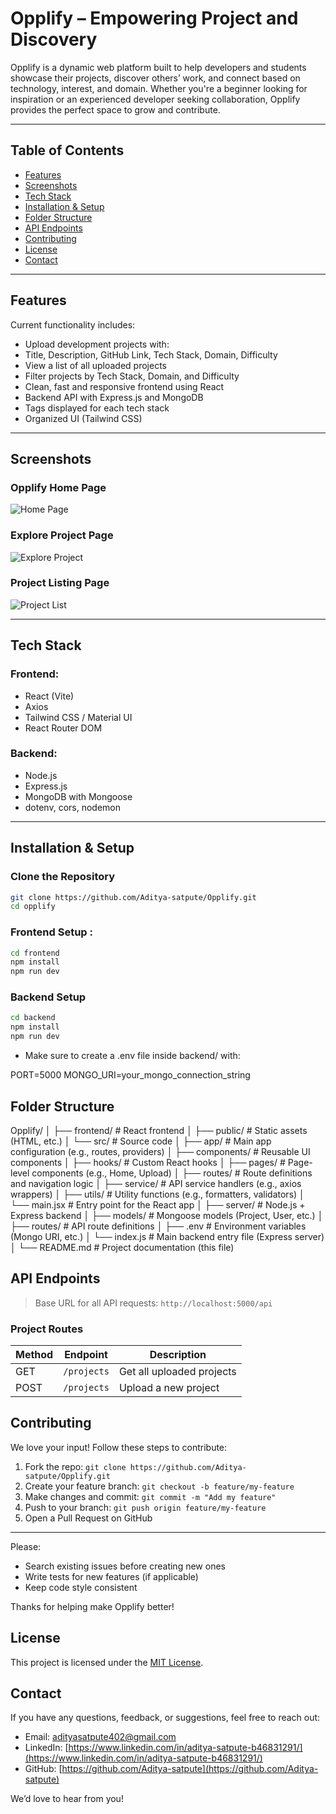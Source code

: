 # Opplify – Empowering Project and Discovery

Opplify is a dynamic web platform built to help developers and students showcase their projects, discover others’ work, and connect based on technology, interest, and domain. Whether you're a beginner looking for inspiration or an experienced developer seeking collaboration, Opplify provides the perfect space to grow and contribute.

---

## Table of Contents

- [Features](#-features)
- [Screenshots](#-screenshots)
- [Tech Stack](#-tech-stack)
- [Installation & Setup](#️-installation--setup)
- [Folder Structure](#-folder-structure)
- [API Endpoints](#-api-endpoints)
- [Contributing](#-contributing)
- [License](#-license)
- [Contact](#-contact)

---

## Features

 Current functionality includes:

-  Upload development projects with:
-  Title, Description, GitHub Link, Tech Stack, Domain, Difficulty
-  View a list of all uploaded projects
-  Filter projects by Tech Stack, Domain, and Difficulty
-  Clean, fast and responsive frontend using React
-  Backend API with Express.js and MongoDB
-  Tags displayed for each tech stack
-  Organized UI (Tailwind CSS)

---

## Screenshots

### Opplify Home Page
![Home Page](./assets/screenshots/home-page.png)

### Explore Project Page  
![Explore Project](./assets/screenshots/explore-projects.png)

### Project Listing Page  
![Project List](./assets/screenshots/upload-project.png)

---

## Tech Stack

### Frontend:
- React (Vite)
- Axios
- Tailwind CSS / Material UI
- React Router DOM

### Backend:
- Node.js
- Express.js
- MongoDB with Mongoose
- dotenv, cors, nodemon

---

## Installation & Setup

### Clone the Repository

```bash
git clone https://github.com/Aditya-satpute/Opplify.git
cd opplify

```
### Frontend Setup :
```bash
cd frontend
npm install
npm run dev
```
### Backend Setup
```bash
cd backend
npm install
npm run dev
```
- Make sure to create a .env file inside backend/ with:

PORT=5000
MONGO_URI=your_mongo_connection_string

## Folder Structure

Opplify/
│
├── frontend/                     # React frontend
│   ├── public/                   # Static assets (HTML, etc.)
│   └── src/                      # Source code
│       ├── app/                  # Main app configuration (e.g., routes, providers)
│       ├── components/           # Reusable UI components
│       ├── hooks/                # Custom React hooks
│       ├── pages/                # Page-level components (e.g., Home, Upload)
│       ├── routes/               # Route definitions and navigation logic
│       ├── service/              # API service handlers (e.g., axios wrappers)
│       ├── utils/                # Utility functions (e.g., formatters, validators)
│       └── main.jsx              # Entry point for the React app
│
├── server/                      # Node.js + Express backend
│   ├── models/                  # Mongoose models (Project, User, etc.)
│   ├── routes/                  # API route definitions
│   ├── .env                     # Environment variables (Mongo URI, etc.)
│   └── index.js                 # Main backend entry file (Express server)
│
└── README.md                     # Project documentation (this file)

## API Endpoints

> Base URL for all API requests: `http://localhost:5000/api`

### Project Routes

| Method | Endpoint         | Description                         |
|--------|------------------|-------------------------------------|
| GET    | `/projects`      | Get all uploaded projects           |
| POST   | `/projects`      | Upload a new project                |

## Contributing

We love your input! Follow these steps to contribute:

1. Fork the repo: `git clone https://github.com/Aditya-satpute/Opplify.git`
2. Create your feature branch: `git checkout -b feature/my-feature`
3. Make changes and commit: `git commit -m "Add my feature"`
4. Push to your branch: `git push origin feature/my-feature`
5. Open a Pull Request on GitHub

---

Please:
-  Search existing issues before creating new ones
-  Write tests for new features (if applicable)
-  Keep code style consistent

Thanks for helping make Opplify better! 

## License

This project is licensed under the [MIT License](./LICENSE).

## Contact

If you have any questions, feedback, or suggestions, feel free to reach out:

- Email: [adityasatpute402@gmail.com](mailto:adityasatpute402@gmail.com)
- LinkedIn: [https://www.linkedin.com/in/aditya-satpute-b46831291/](https://www.linkedin.com/in/aditya-satpute-b46831291/)
- GitHub: [https://github.com/Aditya-satpute](https://github.com/Aditya-satpute)

We’d love to hear from you!
